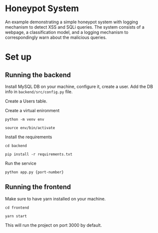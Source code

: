 # Honeypot System
An example demonstrating a simple honeypot system with logging mechanism to detect XSS and SQLi queries. 
The system consists of a webpage, a classification model, and a logging mechanism to correspondingly warn about the malicious queries.


# Set up 

## Running the backend

Install MySQL DB on your machine, configure it, create a user. Add the DB info in `backend/src/config.py` file. 

Create a Users table.

Create a virtual enironment

```
python -m venv env

source env/bin/activate
```
Install the requirements

```
cd backend

pip install -r requirements.txt
```

Run the service

```
python app.py {port-number}
```

## Running the frontend

Make sure to have yarn installed on your machine.

```
cd frontend

yarn start
```
This will run the project on port 3000 by default.


